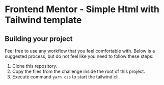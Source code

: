 # Frontend Mentor - Simple Html with Tailwind template

## Building your project

Feel free to use any workflow that you feel comfortable with. Below is a suggested process, but do not feel like you need to follow these steps:

1. Clone this repository.
2. Copy the files from the challenge inside the root of this project.
3. Execute command `yarn css` to start the tailwind cli.
